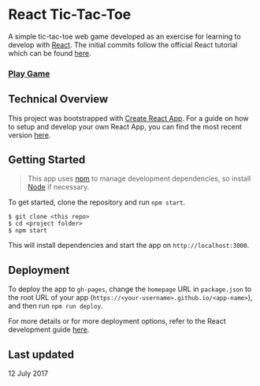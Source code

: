 # React Tic-Tac-Toe

A simple tic-tac-toe web game developed as an exercise for learning to develop with [React](https://facebook.github.io/react/). The initial commits follow the official React tutorial which can be found [here](https://facebook.github.io/react/tutorial/tutorial.html).

### [Play Game](https://edward-ly.github.io/react-tutorial)

## Technical Overview

This project was bootstrapped with [Create React App](https://github.com/facebookincubator/create-react-app). For a guide on how to setup and develop your own React App, you can find the most recent version [here](https://github.com/facebookincubator/create-react-app/blob/master/packages/react-scripts/template/README.md).

## Getting Started

> This app uses [npm](https://github.com/npm/npm) to manage development dependencies, so install [Node](https://nodejs.org/en/) if necessary.

To get started, clone the repository and run `npm start`.

```shell
$ git clone <this repo>
$ cd <project folder>
$ npm start
```

This will install dependencies and start the app on `http://localhost:3000`.

## Deployment

To deploy the app to `gh-pages`, change the `homepage` URL in `package.json` to the root URL of your app (`https://<your-username>.github.io/<app-name>`), and then run `npm run deploy`.

For more details or for more deployment options, refer to the React development guide [here](https://github.com/facebookincubator/create-react-app/blob/master/packages/react-scripts/template/README.md#deployment).

## Last updated

12 July 2017
